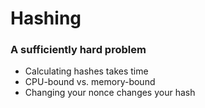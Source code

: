 # Hashing
### A sufficiently hard problem

<ul>
	<li class="fragment">Calculating hashes takes time</li>
	<li class="fragment">CPU-bound vs. memory-bound</li>
	<li class="fragment">Changing your nonce changes your hash</li>
</ul>